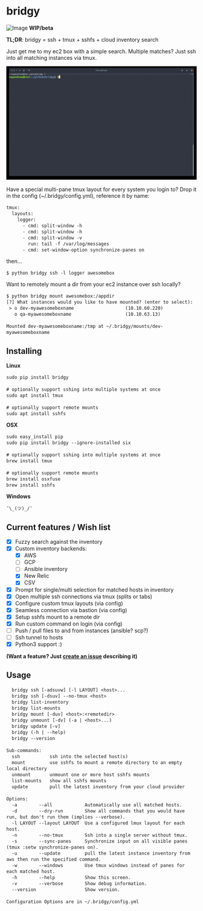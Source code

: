 # bridgy

![Image](https://api.travis-ci.org/wagoodman/bridgy.svg?branch=master)  **WIP/beta**

**TL;DR**: bridgy = ssh + tmux + sshfs + cloud inventory search

Just get me to my ec2 box with a simple search. Multiple matches? Just
ssh into all matching instances via tmux.

![Image](demo.gif)

Have a special multi-pane tmux layout for every system you login to? Drop it in
the config (~/.bridgy/config.yml), reference it by name:
```
tmux:
  layouts:
    logger:
      - cmd: split-window -h
      - cmd: split-window -h
      - cmd: split-window -v
        run: tail -f /var/log/messages
      - cmd: set-window-option synchronize-panes on
```
then...
```
$ python bridgy ssh -l logger awesomebox
```

Want to remotely mount a dir from your ec2 instance over ssh locally?

```
$ python bridgy mount awesomebox:/appdir
[?] What instances would you like to have mounted? (enter to select):
 > o dev-myawesomeboxname                   (10.10.60.220)
   o qa-myawesomeboxname                    (10.10.63.13)

Mounted dev-myawesomeboxname:/tmp at ~/.bridgy/mounts/dev-myawesomeboxname
```

## Installing

**Linux**
```
sudo pip install bridgy

# optionally support sshing into multiple systems at once
sudo apt install tmux

# optionally support remote mounts
sudo apt install sshfs
```

**OSX**
```
sudo easy_install pip
sudo pip install bridgy --ignore-installed six

# optionally support sshing into multiple systems at once
brew install tmux

# optionally support remote mounts
brew install osxfuse
brew install sshfs
```

**Windows**
```
¯\_(ツ)_/¯
```

## Current features / Wish list

- [x] Fuzzy search against the inventory
- [x] Custom inventory backends:
  - [x] AWS
  - [ ] GCP
  - [ ] Ansible inventory
  - [x] New Relic
  - [x] CSV
- [x] Prompt for single/multi selection for matched hosts in inventory
- [x] Open multiple ssh connections via tmux (splits or tabs)
- [x] Configure custom tmux layouts (via config)
- [x] Seamless connection via bastion (via config)
- [x] Setup sshfs mount to a remote dir
- [x] Run custom command on login (via config)
- [ ] Push / pull files to and from instances (ansible? scp?)
- [ ] Ssh tunnel to hosts
- [x] Python3 support :)

**(Want a feature? Just [create an issue](https://github.com/wagoodman/bridgy/issues/new?labels=enhancement) describing it)**

## Usage
```
  bridgy ssh [-adsuvw] [-l LAYOUT] <host>...
  bridgy ssh [-dsuv] --no-tmux <host>
  bridgy list-inventory
  bridgy list-mounts
  bridgy mount [-duv] <host>:<remotedir>
  bridgy unmount [-dv] (-a | <host>...)
  bridgy update [-v]
  bridgy (-h | --help)
  bridgy --version

Sub-commands:
  ssh           ssh into the selected host(s)
  mount         use sshfs to mount a remote directory to an empty local directory
  unmount       unmount one or more host sshfs mounts
  list-mounts   show all sshfs mounts
  update        pull the latest inventory from your cloud provider

Options:
  -a        --all            Automatically use all matched hosts.
  -d        --dry-run        Show all commands that you would have run, but don't run them (implies --verbose).
  -l LAYOUT --layout LAYOUT  Use a configured lmux layout for each host.
  -n        --no-tmux        Ssh into a single server without tmux.
  -s        --sync-panes     Synchronize input on all visible panes (tmux :setw synchronize-panes on).
  -u        --update         pull the latest instance inventory from aws then run the specified command.
  -w        --windows        Use tmux windows instead of panes for each matched host.
  -h        --help           Show this screen.
  -v        --verbose        Show debug information.
  --version                  Show version.

Configuration Options are in ~/.bridgy/config.yml
```
